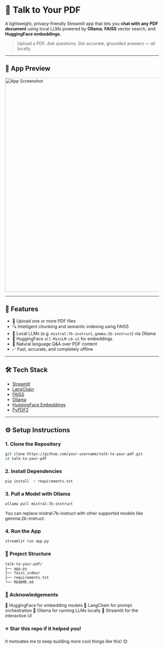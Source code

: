 # 🧠 Talk to Your PDF

A lightweight, privacy-friendly Streamlit app that lets you **chat with any PDF document** using local LLMs powered by **Ollama**, **FAISS** vector search, and **HuggingFace embeddings**.

> Upload a PDF. Ask questions. Get accurate, grounded answers — all locally.

---

## 📸 App Preview

<img src="https://github.com/user-attachments/assets/d91e6ef2-1d48-4f0d-a1da-f116f7ed1320" alt="App Screenshot" width="700" />

---

## 🚀 Features

- 📂 Upload one or more PDF files
- 🔍 Intelligent chunking and semantic indexing using FAISS
- 🧠 Local LLMs (e.g. `mistral:7b-instruct`, `gemma:2b-instruct`) via Ollama
- 🔗 HuggingFace `all-MiniLM-L6-v2` for embeddings
- 💬 Natural language Q&A over PDF content
- ✅ Fast, accurate, and completely offline

---

## 🛠️ Tech Stack

- [Streamlit](https://streamlit.io/)
- [LangChain](https://www.langchain.com/)
- [FAISS](https://github.com/facebookresearch/faiss)
- [Ollama](https://ollama.com/)
- [HuggingFace Embeddings](https://huggingface.co/sentence-transformers/all-MiniLM-L6-v2)
- [PyPDF2](https://pypi.org/project/PyPDF2/)

---

## ⚙️ Setup Instructions

### 1. Clone the Repository

```bash
git clone https://github.com/your-username/talk-to-your-pdf.git
cd talk-to-your-pdf

```
### 2. Install Dependencies
```bash
pip install -r requirements.txt
```

### 3. Pull a Model with Ollama
```bash
ollama pull mistral:7b-instruct
```
You can replace mistral:7b-instruct with other supported models like gemma:2b-instruct.

### 4. Run the App
```bash
streamlit run app.py
```

### 📁 Project Structure
```bash
talk-to-your-pdf/
├── app.py
├── faiss_index/
├── requirements.txt
└── README.md
```

### 🙌 Acknowledgements

🤗 HuggingFace for embedding models
🔗 LangChain for prompt orchestration
🐙 Ollama for running LLMs locally
🎈 Streamlit for the interactive UI

### ⭐️ Star this repo if it helped you!

It motivates me to keep building more cool things like this! 😊
